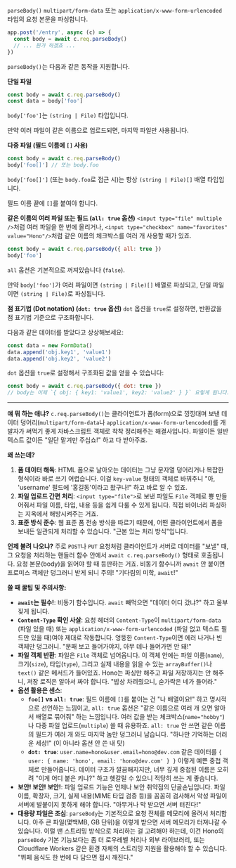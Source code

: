 `parseBody()`
`multipart/form-data` 또는 `application/x-www-form-urlencoded` 타입의 요청 본문을 파싱합니다.

```javascript
app.post('/entry', async (c) => {
  const body = await c.req.parseBody()
  // ... 뭔가 하겠죠 ...
})
```

`parseBody()`는 다음과 같은 동작을 지원합니다.

**단일 파일**

```javascript
const body = await c.req.parseBody()
const data = body['foo']
```
`body['foo']`는 `(string | File)` 타입입니다.

만약 여러 파일이 같은 이름으로 업로드되면, 마지막 파일만 사용됩니다.

**다중 파일 (필드 이름에 `[]` 사용)**

```javascript
const body = await c.req.parseBody()
body['foo[]'] // 또는 body.foo
```
`body['foo[]']` (또는 `body.foo`로 접근 시)는 항상 `(string | File)[]` 배열 타입입니다.

필드 이름 끝에 `[]`를 붙여야 합니다.

**같은 이름의 여러 파일 또는 필드 (`all: true` 옵션)**
`<input type="file" multiple />`처럼 여러 파일을 한 번에 올리거나, `<input type="checkbox" name="favorites" value="Hono"/>`처럼 같은 이름의 체크박스를 여러 개 사용할 때가 있죠.

```javascript
const body = await c.req.parseBody({ all: true })
body['foo']
```
`all` 옵션은 기본적으로 꺼져있습니다 (`false`).

만약 `body['foo']`가 여러 파일이면 `(string | File)[]` 배열로 파싱되고,
단일 파일이면 `(string | File)`로 파싱됩니다.

**점 표기법 (Dot notation) (`dot: true` 옵션)**
`dot` 옵션을 `true`로 설정하면, 반환값을 점 표기법 기준으로 구조화합니다.

다음과 같은 데이터를 받았다고 상상해보세요:

```javascript
const data = new FormData()
data.append('obj.key1', 'value1')
data.append('obj.key2', 'value2')
```

`dot` 옵션을 `true`로 설정해서 구조화된 값을 얻을 수 있습니다:

```javascript
const body = await c.req.parseBody({ dot: true })
// body는 이제 `{ obj: { key1: 'value1', key2: 'value2' } }` 요렇게 됩니다.
```

---

**얘 뭐 하는 애냐?**
`c.req.parseBody()`는 클라이언트가 폼(form)으로 낑낑대며 보낸 데이터 덩어리(`multipart/form-data`나 `application/x-www-form-urlencoded`)를 개발자가 써먹기 좋게 자바스크립트 객체로 착착 정리해주는 해결사입니다. 파일이든 일반 텍스트 값이든 "일단 맡겨만 주십쇼!" 하고 다 받아주죠.

**왜 쓰는데?**
1.  **폼 데이터 해독**: HTML 폼으로 날아오는 데이터는 그냥 문자열 덩어리거나 복잡한 형식이라 바로 쓰기 어렵습니다. 이걸 `key-value` 형태의 객체로 바꿔주니 "아, 'username' 필드에 '홍길동'이라고 왔구나!" 하고 바로 알 수 있죠.
2.  **파일 업로드 간편 처리**: `<input type="file">`로 보낸 파일도 `File` 객체로 뿅 만들어줘서 파일 이름, 타입, 내용 등을 쉽게 다룰 수 있게 됩니다. 직접 바이너리 파싱하는 지옥에서 해방시켜주는 거죠.
3.  **표준 방식 준수**: 웹 표준 폼 전송 방식을 따르기 때문에, 어떤 클라이언트에서 폼을 보내든 일관되게 처리할 수 있습니다. "근본 있는 처리 방식"입니다.

**언제 불려 나오냐?**
주로 `POST`나 `PUT` 요청처럼 클라이언트가 서버로 데이터를 "보낼" 때, 그 요청을 처리하는 핸들러 함수 안에서 `await c.req.parseBody()` 형태로 호출됩니다. 요청 본문(body)을 읽어야 할 때 등판하는 거죠. 비동기 함수니까 `await` 안 붙이면 프로미스 객체만 덩그러니 받게 되니 주의! "기다림의 미학, `await`!"

**쓸 때 꿀팁 및 주의사항:**
*   **`await`는 필수!**: 비동기 함수입니다. `await` 빼먹으면 "데이터 어디 갔냐?" 하고 울부짖게 됩니다.
*   **`Content-Type` 확인 사살**: 요청 헤더의 `Content-Type`이 `multipart/form-data` (파일 있을 때) 또는 `application/x-www-form-urlencoded` (파일 없고 텍스트 필드만 있을 때)여야 제대로 작동합니다. 엉뚱한 `Content-Type`이면 에러 나거나 빈 객체만 덩그러니. "문패 보고 들어가야지, 아무 데나 들어가면 안 돼!"
*   **파일 객체 반환**: 파일은 `File` 객체로 넘어옵니다. 이 객체 안에는 파일 이름(`name`), 크기(`size`), 타입(`type`), 그리고 실제 내용을 읽을 수 있는 `arrayBuffer()`나 `text()` 같은 메서드가 들어있죠. Hono는 파싱만 해주고 파일 저장까지는 안 해주니, 저장 로직은 알아서 짜야 합니다. "밥상 차려줬으니, 숟가락은 네가 들어라."
*   **옵션 활용은 센스**:
    *   **`foo[]` vs `all: true`**: 필드 이름에 `[]`를 붙이는 건 "나 배열이요!" 하고 명시적으로 선언하는 느낌이고, `all: true` 옵션은 "같은 이름으로 여러 개 오면 알아서 배열로 묶어줘" 하는 느낌입니다. 여러 값을 받는 체크박스(`name="hobby"`)나 다중 파일 업로드(`multiple`) 쓸 때 유용하죠. `all: true` 안 쓰면 같은 이름의 필드가 여러 개 와도 마지막 놈만 덩그러니 남습니다. "하나만 기억하는 더러운 세상!" (이 아니라 옵션 안 쓴 내 탓)
    *   **`dot: true`**: `user.name=hono&user.email=hono@dev.com` 같은 데이터를 `{ user: { name: 'hono', email: 'hono@dev.com' } }` 이렇게 예쁜 중첩 객체로 만들어줍니다. 데이터 구조가 깔끔해지지만, 너무 깊게 중첩된 이름은 오히려 "이게 어디 붙은 키냐?" 하고 헷갈릴 수 있으니 적당히 쓰는 게 좋습니다.
*   **보안! 보안! 보안!**: 파일 업로드 기능은 언제나 보안 취약점의 단골손님입니다. 파일 이름, 확장자, 크기, 실제 내용(MIME 타입 검증 등)을 꼼꼼히 검사해서 악성 파일이 서버에 발붙이지 못하게 해야 합니다. "아무거나 막 받으면 서버 터진다!"
*   **대용량 파일은 조심**: `parseBody`는 기본적으로 요청 전체를 메모리에 올려서 처리합니다. 아주 큰 파일(몇백MB, GB 단위)을 이렇게 받으면 서버 메모리가 터져나갈 수 있습니다. 이럴 땐 스트리밍 방식으로 처리하는 걸 고려해야 하는데, 이건 Hono의 `parseBody` 기본 기능보다는 좀 더 로우레벨 처리나 외부 라이브러리, 또는 Cloudflare Workers 같은 환경 자체의 스트리밍 지원을 활용해야 할 수 있습니다. "뷔페 음식도 한 번에 다 담으면 접시 깨진다."